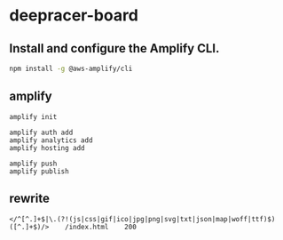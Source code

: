 # deepracer-board

## Install and configure the Amplify CLI.

```bash
npm install -g @aws-amplify/cli
```

## amplify

```
amplify init

amplify auth add
amplify analytics add
amplify hosting add

amplify push
amplify publish
```

## rewrite

```
</^[^.]+$|\.(?!(js|css|gif|ico|jpg|png|svg|txt|json|map|woff|ttf)$)([^.]+$)/>    /index.html    200
```
